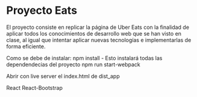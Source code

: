 # Proyecto Eats


El proyecto consiste en replicar la página de Uber Eats con la finalidad de aplicar todos los conocimientos de desarrollo web que se han visto en clase, al igual que intentar aplicar
nuevas tecnologías e implementarlas de forma eficiente.



Como se debe de instalar:
  npm install - Esto instalará todas las dependendecias del proyecto
  npm run start-webpack

      
  Abrir con live server el index.html de dist_app 

   
React
React-Bootstrap
